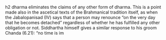 h2 dharma eliminates the claims of any other form of dharma. This is a point made also in the ascetical texts of the Brahmanical tradition itself, as when the Jabalopanisad (IV) says that a person may renounce “on the very day that he becomes detached” regardless of whether he has fulfilled any other obligation or not. Siddhartha himself gives a similar response to his groom Chanda (6.21): “no time is im


